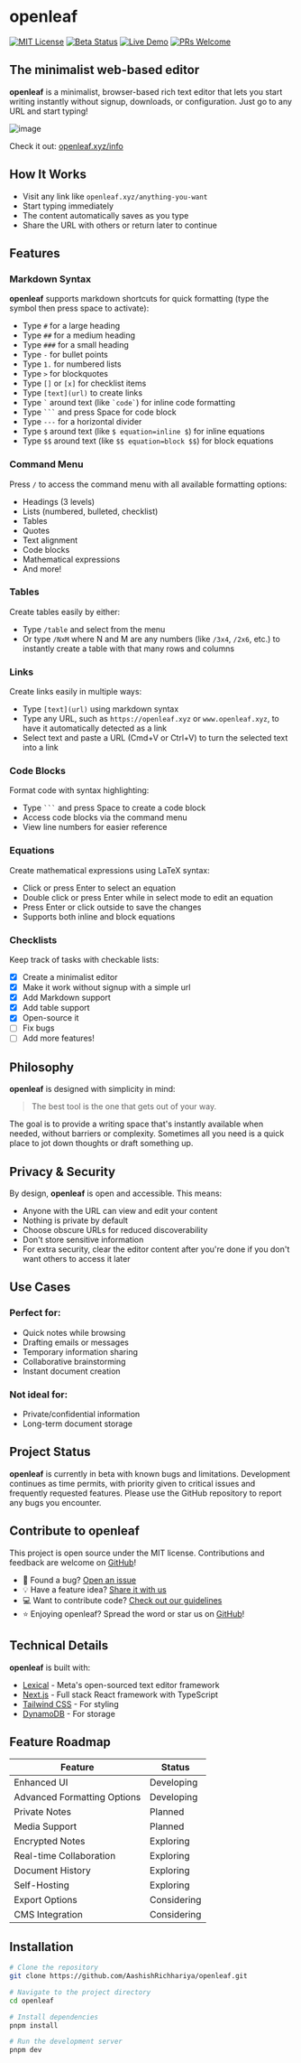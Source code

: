 # openleaf

[![MIT License](https://img.shields.io/badge/License-MIT-blue.svg)](https://opensource.org/licenses/MIT)
[![Beta Status](https://img.shields.io/badge/Status-Beta-yellow.svg)](https://github.com/AashishRichhariya/openleaf)
[![Live Demo](https://img.shields.io/badge/Live-Demo-brightgreen.svg)](https://openleaf.xyz/info)
[![PRs Welcome](https://img.shields.io/badge/PRs-welcome-brightgreen.svg)](https://github.com/AashishRichhariya/openleaf/pulls)

## The minimalist web-based editor

**openleaf** is a minimalist, browser-based rich text editor that lets you start writing instantly without signup, downloads, or configuration. Just go to any URL and start typing!

![image](https://github.com/user-attachments/assets/ed490943-4bbf-4513-8ff3-2a60ec40a143)

Check it out: [openleaf.xyz/info](https://openleaf.xyz/info)

## How It Works

- Visit any link like `openleaf.xyz/anything-you-want`
- Start typing immediately
- The content automatically saves as you type
- Share the URL with others or return later to continue

## Features

### Markdown Syntax

**openleaf** supports markdown shortcuts for quick formatting (type the symbol then press space to activate):

- Type `#` for a large heading
- Type `##` for a medium heading
- Type `###` for a small heading
- Type `-` for bullet points
- Type `1.` for numbered lists
- Type `>` for blockquotes
- Type `[]` or `[x]` for checklist items
- Type `[text](url)` to create links
- Type `` ` `` around text (like `` `code` ``) for inline code formatting
- Type ` ``` ` and press Space for code block
- Type `---` for a horizontal divider
- Type `$` around text (like `$ equation=inline $`) for inline equations
- Type `$$` around text (like `$$ equation=block $$`) for block equations

### Command Menu

Press `/` to access the command menu with all available formatting options:

- Headings (3 levels)
- Lists (numbered, bulleted, checklist)
- Tables
- Quotes
- Text alignment
- Code blocks
- Mathematical expressions
- And more!

### Tables

Create tables easily by either:

- Type `/table` and select from the menu
- Or type `/NxM` where N and M are any numbers (like `/3x4`, `/2x6`, etc.) to instantly create a table with that many rows and columns

### Links

Create links easily in multiple ways:

- Type `[text](url)` using markdown syntax
- Type any URL, such as `https://openleaf.xyz` or `www.openleaf.xyz`, to have it automatically detected as a link
- Select text and paste a URL (Cmd+V or Ctrl+V) to turn the selected text into a link

### Code Blocks

Format code with syntax highlighting:

- Type ` ``` ` and press Space to create a code block
- Access code blocks via the command menu
- View line numbers for easier reference

### Equations

Create mathematical expressions using LaTeX syntax:

- Click or press Enter to select an equation
- Double click or press Enter while in select mode to edit an equation
- Press Enter or click outside to save the changes
- Supports both inline and block equations

### Checklists

Keep track of tasks with checkable lists:

- [x] Create a minimalist editor
- [x] Make it work without signup with a simple url
- [x] Add Markdown support
- [x] Add table support
- [x] Open-source it
- [ ] Fix bugs
- [ ] Add more features!

## Philosophy

**openleaf** is designed with simplicity in mind:

> The best tool is the one that gets out of your way.

The goal is to provide a writing space that's instantly available when needed, without barriers or complexity. Sometimes all you need is a quick place to jot down thoughts or draft something up.

## Privacy & Security

By design, **openleaf** is open and accessible. This means:

- Anyone with the URL can view and edit your content
- Nothing is private by default
- Choose obscure URLs for reduced discoverability
- Don't store sensitive information
- For extra security, clear the editor content after you're done if you don't want others to access it later

## Use Cases

### Perfect for:

- Quick notes while browsing
- Drafting emails or messages
- Temporary information sharing
- Collaborative brainstorming
- Instant document creation

### Not ideal for:

- Private/confidential information
- Long-term document storage

## Project Status

**openleaf** is currently in beta with known bugs and limitations. Development continues as time permits, with priority given to critical issues and frequently requested features. Please use the GitHub repository to report any bugs you encounter.

## Contribute to openleaf

This project is open source under the MIT license. Contributions and feedback are welcome on [GitHub](https://github.com/AashishRichhariya/openleaf)!

- 🐛 Found a bug? [Open an issue](https://github.com/AashishRichhariya/openleaf/issues)
- 💡 Have a feature idea? [Share it with us](https://github.com/AashishRichhariya/openleaf/issues)
- 💻 Want to contribute code? [Check out our guidelines](CONTRIBUTING.md)
- ⭐ Enjoying openleaf? Spread the word or star us on [GitHub](https://github.com/AashishRichhariya/openleaf)!

## Technical Details

**openleaf** is built with:

- [Lexical](https://lexical.dev/) - Meta's open-sourced text editor framework
- [Next.js](https://nextjs.org/) - Full stack React framework with TypeScript
- [Tailwind CSS](https://tailwindcss.com/) - For styling
- [DynamoDB](https://aws.amazon.com/dynamodb/) - For storage

## Feature Roadmap

| Feature                     | Status      |
| --------------------------- | ----------- |
| Enhanced UI                 | Developing  |
| Advanced Formatting Options | Developing  |
| Private Notes               | Planned     |
| Media Support               | Planned     |
| Encrypted Notes             | Exploring   |
| Real-time Collaboration     | Exploring   |
| Document History            | Exploring   |
| Self-Hosting                | Exploring   |
| Export Options              | Considering |
| CMS Integration             | Considering |

## Installation

```bash
# Clone the repository
git clone https://github.com/AashishRichhariya/openleaf.git

# Navigate to the project directory
cd openleaf

# Install dependencies
pnpm install

# Run the development server
pnpm dev
```
